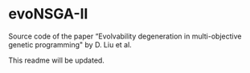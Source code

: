 # evoNSGA-II
Source code of the paper “Evolvability degeneration in multi-objective genetic programming" by D. Liu et al.

This readme will be updated.
